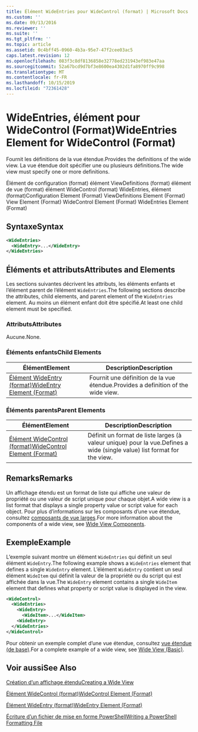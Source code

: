 ```yaml
---
title: Élément WideEntries pour WideControl (format) | Microsoft Docs
ms.custom: ''
ms.date: 09/13/2016
ms.reviewer: ''
ms.suite: ''
ms.tgt_pltfrm: ''
ms.topic: article
ms.assetid: 0c4bff45-0960-4b3a-95e7-47f2cee03ac5
caps.latest.revision: 12
ms.openlocfilehash: 083f3c8df8136858e32778ed231943ef983e47aa
ms.sourcegitcommit: 52a67bcd9d7bf3e8600ea4302d1fa8970ff9c998
ms.translationtype: MT
ms.contentlocale: fr-FR
ms.lasthandoff: 10/15/2019
ms.locfileid: "72361428"
---
```

# <a name="wideentries-element-for-widecontrol-format"></a><span data-ttu-id="0569b-102">WideEntries, élément pour WideControl (Format)</span><span class="sxs-lookup"><span data-stu-id="0569b-102">WideEntries Element for WideControl (Format)</span></span>

<span data-ttu-id="0569b-103">Fournit les définitions de la vue étendue.</span><span class="sxs-lookup"><span data-stu-id="0569b-103">Provides the definitions of the wide view.</span></span> <span data-ttu-id="0569b-104">La vue étendue doit spécifier une ou plusieurs définitions.</span><span class="sxs-lookup"><span data-stu-id="0569b-104">The wide view must specify one or more definitions.</span></span>

<span data-ttu-id="0569b-105">Élément de configuration (format) élément ViewDefinitions (format) élément de vue (format) élément WideControl (format) WideEntries, élément (format)</span><span class="sxs-lookup"><span data-stu-id="0569b-105">Configuration Element (Format) ViewDefinitions Element (Format) View Element (Format) WideControl Element (Format) WideEntries Element (Format)</span></span>

## <a name="syntax"></a><span data-ttu-id="0569b-106">Syntaxe</span><span class="sxs-lookup"><span data-stu-id="0569b-106">Syntax</span></span>

```xml
<WideEntries>
  <WideEntry>...</WideEntry>
</WideEntries>

```

## <a name="attributes-and-elements"></a><span data-ttu-id="0569b-107">Éléments et attributs</span><span class="sxs-lookup"><span data-stu-id="0569b-107">Attributes and Elements</span></span>

<span data-ttu-id="0569b-108">Les sections suivantes décrivent les attributs, les éléments enfants et l’élément parent de l’élément `WideEntries`.</span><span class="sxs-lookup"><span data-stu-id="0569b-108">The following sections describe the attributes, child elements, and parent element of the `WideEntries` element.</span></span> <span data-ttu-id="0569b-109">Au moins un élément enfant doit être spécifié.</span><span class="sxs-lookup"><span data-stu-id="0569b-109">At least one child element must be specified.</span></span>

### <a name="attributes"></a><span data-ttu-id="0569b-110">Attributs</span><span class="sxs-lookup"><span data-stu-id="0569b-110">Attributes</span></span>

<span data-ttu-id="0569b-111">Aucune.</span><span class="sxs-lookup"><span data-stu-id="0569b-111">None.</span></span>

### <a name="child-elements"></a><span data-ttu-id="0569b-112">Éléments enfants</span><span class="sxs-lookup"><span data-stu-id="0569b-112">Child Elements</span></span>

|<span data-ttu-id="0569b-113">Élément</span><span class="sxs-lookup"><span data-stu-id="0569b-113">Element</span></span>|<span data-ttu-id="0569b-114">Description</span><span class="sxs-lookup"><span data-stu-id="0569b-114">Description</span></span>|
|-------------|-----------------|
|[<span data-ttu-id="0569b-115">Élément WideEntry (format)</span><span class="sxs-lookup"><span data-stu-id="0569b-115">WideEntry Element (Format)</span></span>](./wideentry-element-for-widecontrol-format.md)|<span data-ttu-id="0569b-116">Fournit une définition de la vue étendue.</span><span class="sxs-lookup"><span data-stu-id="0569b-116">Provides a definition of the wide view.</span></span>|

### <a name="parent-elements"></a><span data-ttu-id="0569b-117">Éléments parents</span><span class="sxs-lookup"><span data-stu-id="0569b-117">Parent Elements</span></span>

|<span data-ttu-id="0569b-118">Élément</span><span class="sxs-lookup"><span data-stu-id="0569b-118">Element</span></span>|<span data-ttu-id="0569b-119">Description</span><span class="sxs-lookup"><span data-stu-id="0569b-119">Description</span></span>|
|-------------|-----------------|
|[<span data-ttu-id="0569b-120">Élément WideControl (format)</span><span class="sxs-lookup"><span data-stu-id="0569b-120">WideControl Element (Format)</span></span>](./widecontrol-element-format.md)|<span data-ttu-id="0569b-121">Définit un format de liste larges (à valeur unique) pour la vue.</span><span class="sxs-lookup"><span data-stu-id="0569b-121">Defines a wide (single value) list format for the view.</span></span>|

## <a name="remarks"></a><span data-ttu-id="0569b-122">Remarks</span><span class="sxs-lookup"><span data-stu-id="0569b-122">Remarks</span></span>

<span data-ttu-id="0569b-123">Un affichage étendu est un format de liste qui affiche une valeur de propriété ou une valeur de script unique pour chaque objet.</span><span class="sxs-lookup"><span data-stu-id="0569b-123">A wide view is a list format that displays a single property value or script value for each object.</span></span> <span data-ttu-id="0569b-124">Pour plus d’informations sur les composants d’une vue étendue, consultez [composants de vue larges](./creating-a-wide-view.md).</span><span class="sxs-lookup"><span data-stu-id="0569b-124">For more information about the components of a wide view, see [Wide View Components](./creating-a-wide-view.md).</span></span>

## <a name="example"></a><span data-ttu-id="0569b-125">Exemple</span><span class="sxs-lookup"><span data-stu-id="0569b-125">Example</span></span>

<span data-ttu-id="0569b-126">L’exemple suivant montre un élément `WideEntries` qui définit un seul élément `WideEntry`.</span><span class="sxs-lookup"><span data-stu-id="0569b-126">The following example shows a `WideEntries` element that defines a single `WideEntry` element.</span></span> <span data-ttu-id="0569b-127">L’élément `WideEntry` contient un seul élément `WideItem` qui définit la valeur de la propriété ou du script qui est affichée dans la vue.</span><span class="sxs-lookup"><span data-stu-id="0569b-127">The `WideEntry` element contains a single `WideItem` element that defines what property or script value is displayed in the view.</span></span>

```xml
<WideControl>
  <WideEntries>
    <WideEntry>
      <WideItem>...</WideItem>
    <WideEntry>
  </WideEntries>
</WideControl>
```

<span data-ttu-id="0569b-128">Pour obtenir un exemple complet d’une vue étendue, consultez [vue étendue (de base)](./wide-view-basic.md).</span><span class="sxs-lookup"><span data-stu-id="0569b-128">For a complete example of a wide view, see [Wide View (Basic)](./wide-view-basic.md).</span></span>

## <a name="see-also"></a><span data-ttu-id="0569b-129">Voir aussi</span><span class="sxs-lookup"><span data-stu-id="0569b-129">See Also</span></span>

[<span data-ttu-id="0569b-130">Création d’un affichage étendu</span><span class="sxs-lookup"><span data-stu-id="0569b-130">Creating a Wide View</span></span>](./creating-a-wide-view.md)

[<span data-ttu-id="0569b-131">Élément WideControl (format)</span><span class="sxs-lookup"><span data-stu-id="0569b-131">WideControl Element (Format)</span></span>](./widecontrol-element-format.md)

[<span data-ttu-id="0569b-132">Élément WideEntry (format)</span><span class="sxs-lookup"><span data-stu-id="0569b-132">WideEntry Element (Format)</span></span>](./wideentry-element-for-widecontrol-format.md)

[<span data-ttu-id="0569b-133">Écriture d’un fichier de mise en forme PowerShell</span><span class="sxs-lookup"><span data-stu-id="0569b-133">Writing a PowerShell Formatting File</span></span>](./writing-a-powershell-formatting-file.md)
